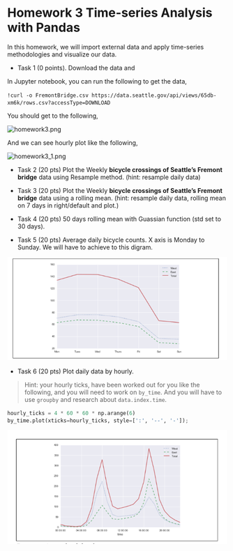 # Homework 3 Time-series Analysis with Pandas

In this homework, we will import external data and apply time-series methodologies and visualize our data.

* Task 1 (0 points). Download the data and 

In Jupyter notebook, you can run the following to get the data,

`!curl -o FremontBridge.csv https://data.seattle.gov/api/views/65db-xm6k/rows.csv?accessType=DOWNLOAD`

You should get to the following,

![homework3.png](https://kevinli-webbertech.github.io/blog/images/big_data/homework/homework3.png)

And we can see hourly plot like the following,

![homework3_1.png](https://kevinli-webbertech.github.io/blog/images/big_data/homework/homework3_1.png)

* Task 2 (20 pts) Plot the Weekly **bicycle crossings of Seattle’s Fremont bridge** data using Resample method. (hint: resample daily data)

* Task 3 (20 pts) Plot the Weekly **bicycle crossings of Seattle’s Fremont bridge** data using a rolling mean. (hint: resample daily data, rolling mean on 7 days in right/default and plot.)

* Task 4 (20 pts) 50 days rolling mean with Guassian function (std set to 30 days).

* Task 5 (20 pts) Average daily bicycle counts. X axis is Monday to Sunday.
We will have to achieve to this digram.

![daily_bicycle_counts](daily_bicycle_counts.png)

* Task 6 (20 pts) Plot daily data by hourly.

>Hint: your hourly ticks, have been worked out for you like the following, and you will need to work on `by_time`. And you will have to use `groupby` and research about `data.index.time`.

```python
hourly_ticks = 4 * 60 * 60 * np.arange(6)
by_time.plot(xticks=hourly_ticks, style=[':', '--', '-']);
```

![hourly_plot](hourly_plot.png)
